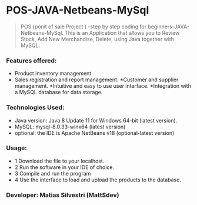 # POS-JAVA-Netbeans-MySql
> POS (ponit of sale Project ) -step by step coding for beginners-JAVA-Netbeans-MySql. This is an Application that allows you to Review Stock, Add New Merchandise, Delete, using Java together with MySQL.

### Features offered:

* Product inventory management
* Sales registration and report management.
*Customer and supplier management.
*Intuitive and easy to use user interface.
*Integration with a MySQL database for data storage.

### Technologies Used:
* Java version: Java 8 Update 11 for Windows 64-bit (latest version).
* MySQL: mysql-8.0.33-winx64 (latest version)
* optional: the IDE is Apache NetBeans v18 (optional-latest version)

### Usage:
* 1 Download the file to your localhost.
* 2 Run the software in your IDE of choice.
* 3 Compile and run the program
* 4 Use the interface to load and upload the products to the database.

### Developer: Matias Silvestri (MattSdev)

